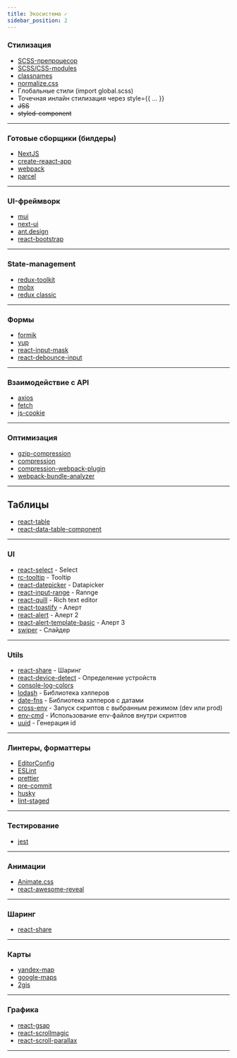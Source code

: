 ```yaml
---
title: Экосистема ✓
sidebar_position: 2
---
```


### Стилизация

- [SCSS-препроцесор](https://www.npmjs.com/package/sass)
- [SCSS/CSS-modules](https://create-react-app.dev/docs/adding-a-css-modules-stylesheet/)
- [classnames](https://www.npmjs.com/package/classnames)
- [normalize.css](https://necolas.github.io/normalize.css/)
- Глобальные стили (import global.scss)
- Точечная инлайн стилизация через style={{ ... }}
- ~~JSS~~
- ~~styled-component~~

---

### Готовые сборщики (билдеры)

- [NextJS](https://nextjs.org/)
- [create-reaact-app](https://create-react-app.dev/)
- [webpack](https://webpack.js.org/)
- [parcel](https://parceljs.org/)

---

### UI-фреймворк

- [mui](https://mui.com/)
- [next-ui](https://nextui.org/)
- [ant.design](https://ant.design/)
- [react-bootstrap](https://react-bootstrap.github.io/)

---

### State-management

- [redux-toolkit](https://redux-toolkit.js.org/)
- [mobx](https://mobx.js.org/README.html)
- [redux classic](https://redux.js.org/)

---

### Формы

- [formik](https://formik.org/)
- [yup](https://github.com/jquense/yup)
- [react-input-mask](https://www.npmjs.com/package/react-input-mask)
- [react-debounce-input](https://www.npmjs.com/package/react-debounce-input)

---

### Взаимодействие с API

- [axios](https://axios-http.com/ru/docs/intro)
- [fetch](https://learn.javascript.ru/fetch)
- [js-cookie](https://www.npmjs.com/package/js-cookie)

---

### Оптимизация

- [gzip-compression](https://www.npmjs.com/package/compression)
- [compression](https://www.npmjs.com/package/compression)
- [compression-webpack-plugin](https://www.npmjs.com/package/compression-webpack-plugin)
- [webpack-bundle-analyzer](https://www.npmjs.com/package/webpack-bundle-analyzer)

---

## Таблицы

- [react-table](https://react-table-v7.tanstack.com/)
- [react-data-table-component](https://www.npmjs.com/package/react-data-table-component)

---

### UI

- [react-select](https://react-select.com/home) - Select
- [rc-tooltip](https://www.npmjs.com/package/rc-tooltip) - Tooltip
- [react-datepicker](https://www.npmjs.com/package/react-datepicker) - Datapicker
- [react-input-range](https://www.npmjs.com/package/react-input-range) - Rannge
- [react-quill](https://www.npmjs.com/package/react-quill) - Rich text editor
- [react-toastify](https://www.npmjs.com/package/react-toastify) - Алерт
- [react-alert](https://www.npmjs.com/package/react-alert) - Алерт 2
- [react-alert-template-basic](https://www.npmjs.com/package/react-alert-template-basic) - Алерт 3
- [swiper](https://www.npmjs.com/package/swiper) - Слайдер

---

### Utils

- [react-share](https://www.npmjs.com/package/react-share) - Шаринг
- [react-device-detect](https://www.npmjs.com/package/react-device-detect) - Определение устройств
- [console-log-colors](https://www.npmjs.com/package/console-log-colors)
- [lodash](https://www.npmjs.com/package/lodash) - Библиотека хэлперов
- [date-fns](https://www.npmjs.com/package/date-fns) - Библиотека хэлперов с датами
- [cross-env](https://www.npmjs.com/package/cross-env) - Запуск скриптов с выбранным режимом (dev или prod)
- [env-cmd](https://www.npmjs.com/package/env-cmd)  - Использование env-файлов внутри скриптов
- [uuid](https://www.npmjs.com/package/uuid) - Генерация id

---

### Линтеры, форматтеры

- [EditorConfig](https://editorconfig.org/)
- [ESLint](https://eslint.org/)
- [prettier](https://prettier.io/)
- [pre-commit](https://pre-commit.com/)
- [husky](https://www.npmjs.com/package/husky)
- [lint-staged](https://www.npmjs.com/package/lint-staged)


---

### Тестирование

- [jest](https://jestjs.io/ru/)

---

### Анимации

- [Animate.css](https://animate.style/)
- [react-awesome-reveal](https://www.npmjs.com/package/react-awesome-reveal)

---

### Шаринг

- [react-share](https://www.npmjs.com/package/react-share)

---

### Карты

- [yandex-map](https://www.npmjs.com/package/react-yandex-maps)
- [google-maps](https://www.npmjs.com/package/react-google-maps)
- [2gis](https://www.npmjs.com/package/@2gis/mapgl)

---

### Графика

- [react-gsap](https://www.npmjs.com/package/react-gsap)
- [react-scrollmagic](https://www.npmjs.com/package/react-scrollmagic)
- [react-scroll-parallax](https://www.npmjs.com/package/react-scroll-parallax)

---
